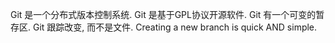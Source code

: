 Git 是一个分布式版本控制系统.
Git 是基于GPL协议开源软件.
Git 有一个可变的暂存区.
Git 跟踪改变, 而不是文件.
Creating a new branch is quick AND simple.